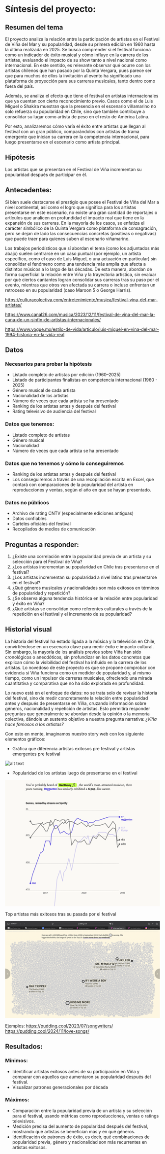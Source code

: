 # Síntesis del proyecto: 

## Resumen del tema 
El proyecto analiza la relación entre la participación de artistas en el Festival de Viña del Mar y su popularidad, desde su primera edición en 1960 hasta la última realizada en 2025. Se busca comprender si el festival funciona como un indicador de éxito musical y cómo influye en la carrera de los artistas, evaluando el impacto de su show tanto a nivel nacional como internacional. En este sentido, es relevante observar qué ocurre con los artistas chilenos que han pasado por la Quinta Vergara, pues parece ser que para muchos de ellos la invitación al evento ha significado una plataforma de proyección para sus carreras musicales, tanto dentro como fuera del país. 

Además, se analiza el efecto que tiene el festival en artistas internacionales que ya cuentan con cierto reconocimiento previo. Casos como el de Luis Miguel o Shakira muestran que la presencia en el escenario viñamarino no solo refuerza su popularidad en Chile, sino que también contribuye a consolidar su lugar como artista de peso en el resto de América Latina. 

Por esto, analizaremos cómo varía el éxito entre artistas que llegan al festival con un gran público, comparándolos con artistas de trama emergente que inician su carrera en la competencia internacional, para luego presentarse en el escenario como artista principal. 

## Hipótesis 
Los artistas que se presentan en el Festival de Viña incrementan su popularidad después de participar en él.

## Antecedentes: 
Si bien suele destacarse el prestigio que posee el Festival de Viña del Mar a nivel continental, así como el logro que significa para los artistas presentarse en este escenario, no existe una gran cantidad de reportajes o artículos que analicen en profundidad el impacto real que tiene en la expansión de sus carreras. En la mayoría de los casos, se enfatiza el carácter simbólico de la Quinta Vergara como plataforma de consagración, pero se dejan de lado las consecuencias concretas (positivas o negativas) que puede traer para quienes suben al escenario viñamarino.

Los trabajos periodísticos que sí abordan el tema (como los adjuntados más abajo) suelen centrarse en un caso puntual (por ejemplo, un artista específico, como el caso de Luis Miguel, o una actuación en particular) sin consolidar el fenómeno como una tendencia más amplia que afecta a distintos músicos a lo largo de las décadas. De esta manera, abordan de forma superficial la relación entre Viña y la trayectoria artística, sin evaluar por qué ciertos cantantes logran consolidar sus carreras tras su paso por el evento, mientras que otros ven afectada su carrera o incluso enfrentan un retroceso en su popularidad (caso Maroon 5 o George Harris).

https://culturacolectiva.com/entretenimiento/musica/festival-vina-del-mar-artistas/

https://www.canal26.com/musica/2023/12/11/festival-de-vina-del-mar-la-cuna-de-un-sinfin-de-artistas-internacionales/

https://www.vogue.mx/estilo-de-vida/articulo/luis-miguel-en-vina-del-mar-1994-historia-en-la-vida-real

## Datos 

### Necesarios para probar la hipótesis
- Listado completo de artistas por edición (1960–2025)
- Listado de participantes finalistas en competencia internacional (1960 - 2025)
- Género musical de cada artista
- Nacionalidad de los artistas
- Número de veces que cada artista se ha presentado
- Ranking de los artistas antes y después del festival 
- Rating televisivo de audiencia del festival
### Datos que tenemos: 
- Listado completo de artistas 
- Género musical
- Nacionalidad
- Número de veces que cada artista se ha presentado
### Datos que no tenemos y cómo lo conseguiremos
- Ranking de los artistas antes y después del festival
- Los conseguiremos a través de una recopilación escrita en Excel, que contará con comparaciones de la popularidad del artista en reproducciones y ventas, según el año en que se hayan presentado. 
### Datos no públicos
- Archivo de rating CNTV (especialmente ediciones antiguas) 
- Datos confiables
- Carteles oficiales del festival
- Recopilados de medios de comunicación

## Preguntas a responder: 
1. ¿Existe una correlación entre la popularidad previa de un artista y su selección para el Festival de Viña?
2. ¿Los artistas incrementan su popularidad en Chile tras presentarse en el festival?
3. ¿Los artistas incrementan su popularidad a nivel latino tras presentarse en el festival?
4. ¿Qué géneros musicales y nacionalidades son más exitosos en términos de popularidad y repetición?
5. ¿Se observa alguna tendencia histórica en la relación entre popularidad y éxito en Viña?
6. ¿Qué artistas se consolidan como referentes culturales a través de la repetición en el festival y el incremento de su popularidad?

## Historial visual

La historia del festival ha estado ligada a la música y la televisión en Chile, convirtiéndose en un escenario clave para medir éxito e impacto cultural. Sin embargo, la mayoría de los análisis previos sobre Viña han sido cronológicos o anecdóticos, sin profundizar en los datos concretos que explican cómo la visibilidad del festival ha influido en la carrera de los artistas. Lo novedoso de este proyecto es que se propone comprobar con evidencia si Viña funciona como un medidor de popularidad y, al mismo tiempo, como un impulsor de carreras musicales, ofreciendo una mirada cuantitativa y comparativa que no ha sido explorada en profundidad.

Lo nuevo está en el enfoque de datos: no se trata solo de revisar la historia del festival, sino de medir concretamente la relación entre popularidad antes y después de presentarse en Viña, cruzando información sobre géneros, nacionalidad y repetición de artistas. Esto permitirá responder preguntas que generalmente se abordan desde la opinión o la memoria colectiva, dándole un sustento objetivo a nuestra pregunta narrativa: *¿Viña hace famosos a los artistas?*

Con esto en mente, imaginamos nuestro story web con los siguiente elementos gráficos: 

- Gráfica que diferencia artistas exitosos pre festival y artistas emergentes pre festival 

![alt text](Comparación.png)

- Popularidad de los artistas luego de presentarse en el festival 

![alt text](Ranking.png)

Top artistas más exitosos tras su pasada por el festival

![alt text](Ppopularidad.png)

Ejemplos:
https://pudding.cool/2023/07/songwriters/
https://pudding.cool/2024/11/love-songs/

## Resultados: 

### Mínimos: 
- Identificar artistas exitosos antes de su participación en Viña y comparar con aquellos que aumentaron su popularidad después del festival.
- Visualizar patrones generacionales por década 

### Máximos: 
- Comparación entre la popularidad previa de un artista y su selección para el festival, usando métricas como reproducciones, ventas o ratings televisivos.
- Medición precisa del aumento de popularidad después del festival, mostrando qué artistas se benefician más y en qué géneros.
- Identificación de patrones de éxito, es decir, qué combinaciones de popularidad previa, género y nacionalidad son más recurrentes en artistas exitosos.













